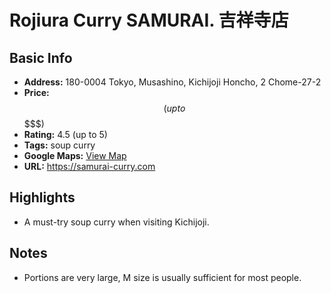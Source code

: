 # Rojiura Curry SAMURAI. 吉祥寺店

## Basic Info
- **Address:** 180-0004 Tokyo, Musashino, Kichijoji Honcho, 2 Chome-27-2
- **Price:** $$ (up to $$$$$)
- **Rating:** 4.5 (up to 5)
- **Tags:** soup curry
- **Google Maps:** [View Map](https://maps.app.goo.gl/mocfibexu1P2ctja8?g_st=ipc)  
- **URL:** https://samurai-curry.com

## Highlights
- A must-try soup curry when visiting Kichijoji.

## Notes
- Portions are very large, M size is usually sufficient for most people.